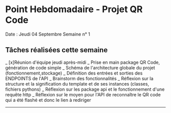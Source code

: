# Point Hebdomadaire - Projet QR Code

Date : Jeudi 04 Septembre
Semaine n° 1

## Tâches réalisées cette semaine

_ [x]Réunion d'équipe jeudi après-midi
_ Prise en main package QR Code, génération de code simple
_ Schéma de l'architecture globale du projet (fonctionnement,stockage)
_ Définition des entrées et sorties des ENDPOINTS de l'API
_ Brainstorm des fonctionnalités
_ Réflexion sur la structure et la signification du template et de ses instances (classes, fichiers pythons)
_ Réflexion sur les package api et le fonctionnement d'une requête http
_ Réflexion sur le moyen pour l'API de reconnaître le QR code qui a été flashé et donc le lien à rediriger


---
